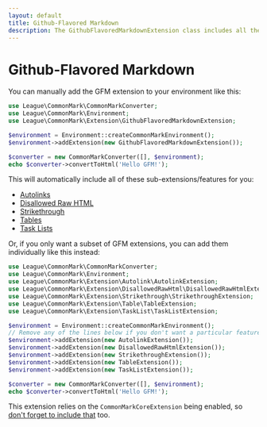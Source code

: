 ```yaml
---
layout: default
title: Github-Flavored Markdown
description: The GithubFlavoredMarkdownExtension class includes all the GFM addons
---
```


# Github-Flavored Markdown

You can manually add the GFM extension to your environment like this:

```php
use League\CommonMark\CommonMarkConverter;
use League\CommonMark\Environment;
use League\CommonMark\Extension\GithubFlavoredMarkdownExtension;

$environment = Environment::createCommonMarkEnvironment();
$environment->addExtension(new GithubFlavoredMarkdownExtension());

$converter = new CommonMarkConverter([], $environment);
echo $converter->convertToHtml('Hello GFM!');
```

This will automatically include all of these sub-extensions/features for you:

- [Autolinks](/1.4/extensions/autolinks/)
- [Disallowed Raw HTML](/1.4/extensions/disallowed-raw-html/)
- [Strikethrough](/1.4/extensions/strikethrough/)
- [Tables](/1.4/extensions/tables/)
- [Task Lists](/1.4/extensions/task-lists/)

Or, if you only want a subset of GFM extensions, you can add them individually like this instead:

```php
use League\CommonMark\CommonMarkConverter;
use League\CommonMark\Environment;
use League\CommonMark\Extension\Autolink\AutolinkExtension;
use League\CommonMark\Extension\DisallowedRawHtml\DisallowedRawHtmlExtension;
use League\CommonMark\Extension\Strikethrough\StrikethroughExtension;
use League\CommonMark\Extension\Table\TableExtension;
use League\CommonMark\Extension\TaskList\TaskListExtension;

$environment = Environment::createCommonMarkEnvironment();
// Remove any of the lines below if you don't want a particular feature
$environment->addExtension(new AutolinkExtension());
$environment->addExtension(new DisallowedRawHtmlExtension());
$environment->addExtension(new StrikethroughExtension());
$environment->addExtension(new TableExtension());
$environment->addExtension(new TaskListExtension());

$converter = new CommonMarkConverter([], $environment);
echo $converter->convertToHtml('Hello GFM!');
```

This extension relies on the `CommonMarkCoreExtension` being enabled, so [don't forget to include that](/1.4/extensions/commonmark/) too.
